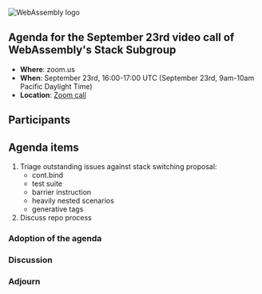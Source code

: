 ![WebAssembly logo](/images/WebAssembly.png)

## Agenda for the September 23rd video call of WebAssembly's Stack Subgroup

- **Where**: zoom.us
- **When**:  September 23rd, 16:00-17:00 UTC (September 23rd, 9am-10am Pacific Daylight Time)
- **Location**: [Zoom call](https://zoom.us/j/91846860726?pwd=NVVNVmpvRVVFQkZTVzZ1dTFEcXgrdz09)

## Participants

## Agenda items

1. Triage outstanding issues against stack switching proposal:
   *  cont.bind
   *  test suite
   *  barrier instruction
   *  heavily nested scenarios
   *  generative tags
3. Discuss repo process

### Adoption of the agenda

### Discussion

### Adjourn
